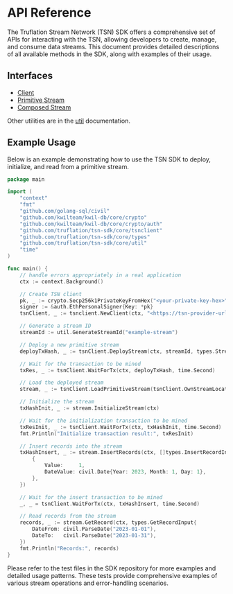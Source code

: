 # API Reference

The Truflation Stream Network (TSN) SDK offers a comprehensive set of APIs for interacting with the TSN, allowing developers to create, manage, and consume data streams. This document provides detailed descriptions of all available methods in the SDK, along with examples of their usage.

## Interfaces
- [Client](client.md)
- [Primitive Stream](primitive-stream.md)
- [Composed Stream](composed-stream.md)

Other utilities are in the [util](util.md) documentation.

## Example Usage

Below is an example demonstrating how to use the TSN SDK to deploy, initialize, and read from a primitive stream.

```go
package main

import (
	"context"
	"fmt"
	"github.com/golang-sql/civil"
	"github.com/kwilteam/kwil-db/core/crypto"
	"github.com/kwilteam/kwil-db/core/crypto/auth"
	"github.com/truflation/tsn-sdk/core/tsnclient"
	"github.com/truflation/tsn-sdk/core/types"
	"github.com/truflation/tsn-sdk/core/util"
	"time"
)

func main() {
	// handle errors appropriately in a real application
	ctx := context.Background()

	// Create TSN client
	pk, _ := crypto.Secp256k1PrivateKeyFromHex("<your-private-key-hex>")
	signer := &auth.EthPersonalSigner{Key: *pk}
	tsnClient, _ := tsnclient.NewClient(ctx, "<https://tsn-provider-url.com>", tsnclient.WithSigner(signer))

	// Generate a stream ID
	streamId := util.GenerateStreamId("example-stream")

	// Deploy a new primitive stream
	deployTxHash, _ := tsnClient.DeployStream(ctx, streamId, types.StreamTypePrimitive)

	// Wait for the transaction to be mined
	txRes, _ := tsnClient.WaitForTx(ctx, deployTxHash, time.Second)

	// Load the deployed stream
	stream, _ := tsnClient.LoadPrimitiveStream(tsnClient.OwnStreamLocator(streamId))

	// Initialize the stream
	txHashInit, _ := stream.InitializeStream(ctx)

	// Wait for the initialization transaction to be mined
	txResInit, _ := tsnClient.WaitForTx(ctx, txHashInit, time.Second)
	fmt.Println("Initialize transaction result:", txResInit)

	// Insert records into the stream
	txHashInsert, _ := stream.InsertRecords(ctx, []types.InsertRecordInput{
		{
			Value:     1,
			DateValue: civil.Date{Year: 2023, Month: 1, Day: 1},
		},
	})

	// Wait for the insert transaction to be mined
	_, _ = tsnClient.WaitForTx(ctx, txHashInsert, time.Second)

	// Read records from the stream
	records, _ := stream.GetRecord(ctx, types.GetRecordInput{
		DateFrom: civil.ParseDate("2023-01-01"),
		DateTo:   civil.ParseDate("2023-01-31"),
	})
	fmt.Println("Records:", records)
}

```

Please refer to the test files in the SDK repository for more examples and detailed usage patterns. These tests provide comprehensive examples of various stream operations and error-handling scenarios.

